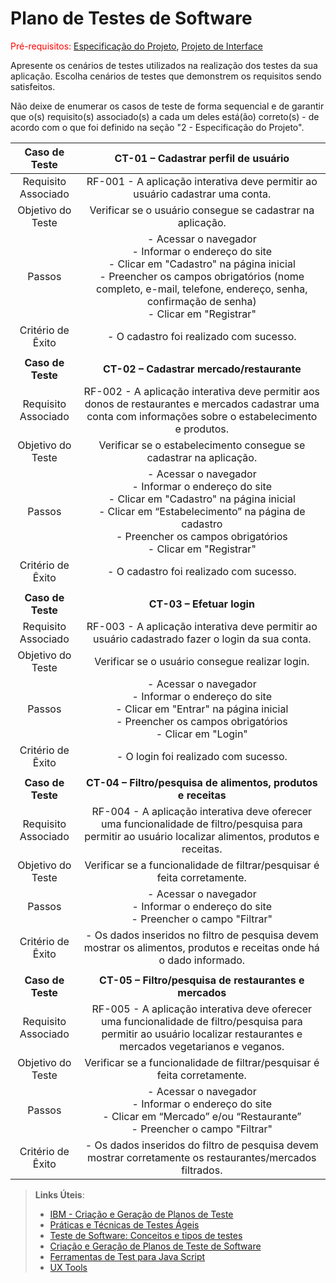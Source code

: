 # Plano de Testes de Software

<span style="color:red">Pré-requisitos: <a href="2-Especificação do Projeto.md"> Especificação do Projeto</a></span>, <a href="3-Projeto de Interface.md"> Projeto de Interface</a>

Apresente os cenários de testes utilizados na realização dos testes da sua aplicação. Escolha cenários de testes que demonstrem os requisitos sendo satisfeitos.

Não deixe de enumerar os casos de teste de forma sequencial e de garantir que o(s) requisito(s) associado(s) a cada um deles está(ão) correto(s) - de acordo com o que foi definido na seção "2 - Especificação do Projeto". 


 
| **Caso de Teste** 	| **CT-01 – Cadastrar perfil de usuário** 	|
|:---:	|:---:	|
|	Requisito Associado 	| RF-001 - A aplicação interativa deve permitir ao usuário cadastrar uma conta. |
| Objetivo do Teste 	| Verificar se o usuário consegue se cadastrar na aplicação. |
| Passos 	| - Acessar o navegador <br> - Informar o endereço do site <br> - Clicar em "Cadastro" na página inicial <br> - Preencher os campos obrigatórios (nome completo, e-mail, telefone, endereço, senha, confirmação de senha) <br> - Clicar em "Registrar" |
|Critério de Êxito | - O cadastro foi realizado com sucesso. |
|  	|  	|
| **Caso de Teste** 	| **CT-02 – Cadastrar mercado/restaurante**	|
|Requisito Associado | RF-002 - A aplicação interativa deve permitir aos donos de restaurantes e mercados cadastrar uma conta com informações sobre o estabelecimento e produtos. |
| Objetivo do Teste 	| Verificar se o estabelecimento consegue se cadastrar na aplicação. |
| Passos 	| - Acessar o navegador <br> - Informar o endereço do site <br> - Clicar em "Cadastro" na página inicial <br> - Clicar em “Estabelecimento” na página de cadastro  <br> - Preencher os campos obrigatórios <br> - Clicar em "Registrar" |
|Critério de Êxito | - O cadastro foi realizado com sucesso. |
|  	|  	|
| **Caso de Teste** 	| **CT-03 – Efetuar login**	|
|Requisito Associado | RF-003 - A aplicação interativa deve permitir ao usuário cadastrado fazer o login da sua conta. |
| Objetivo do Teste 	| Verificar se o usuário consegue realizar login. |
| Passos 	| - Acessar o navegador <br> - Informar o endereço do site <br> - Clicar em "Entrar" na página inicial <br> - Preencher os campos obrigatórios <br> - Clicar em "Login" |
|Critério de Êxito | - O login foi realizado com sucesso. |
|  	|  	|
| **Caso de Teste** 	| **CT-04 – Filtro/pesquisa de alimentos, produtos e receitas**	|
|Requisito Associado | RF-004 - A aplicação interativa deve oferecer uma funcionalidade de filtro/pesquisa para permitir ao usuário localizar alimentos, produtos e receitas. |
| Objetivo do Teste 	| Verificar se a funcionalidade de filtrar/pesquisar é feita corretamente. |
| Passos 	| - Acessar o navegador <br> - Informar o endereço do site <br> - Preencher o campo "Filtrar" |
|Critério de Êxito | - Os dados inseridos no filtro de pesquisa devem mostrar os alimentos, produtos e receitas onde há o dado informado. |
|  	|  	|
| **Caso de Teste** 	| **CT-05 – Filtro/pesquisa de restaurantes e mercados**	|
|Requisito Associado | RF-005 - A aplicação interativa deve oferecer uma funcionalidade de filtro/pesquisa para permitir ao usuário localizar restaurantes e mercados vegetarianos e veganos. |
| Objetivo do Teste 	| Verificar se a funcionalidade de filtrar/pesquisar é feita corretamente. |
| Passos 	| - Acessar o navegador <br> - Informar o endereço do site <br> - Clicar em “Mercado” e/ou “Restaurante” <br> - Preencher o campo "Filtrar" |
|Critério de Êxito | - Os dados inseridos do filtro de pesquisa devem mostrar corretamente os restaurantes/mercados filtrados. |


 
> **Links Úteis**:
> - [IBM - Criação e Geração de Planos de Teste](https://www.ibm.com/developerworks/br/local/rational/criacao_geracao_planos_testes_software/index.html)
> - [Práticas e Técnicas de Testes Ágeis](http://assiste.serpro.gov.br/serproagil/Apresenta/slides.pdf)
> -  [Teste de Software: Conceitos e tipos de testes](https://blog.onedaytesting.com.br/teste-de-software/)
> - [Criação e Geração de Planos de Teste de Software](https://www.ibm.com/developerworks/br/local/rational/criacao_geracao_planos_testes_software/index.html)
> - [Ferramentas de Test para Java Script](https://geekflare.com/javascript-unit-testing/)
> - [UX Tools](https://uxdesign.cc/ux-user-research-and-user-testing-tools-2d339d379dc7)
